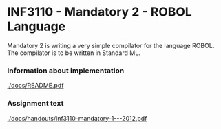 INF3110 - Mandatory 2 - ROBOL Language
==============

Mandatory 2 is writing a very simple compilator for the language 
ROBOL. The compilator is to be written in Standard ML.

### Information about implementation
[./docs/README.pdf](https://github.com/mikaello/inf3110_oblig2/blob/master/docs/README.pdf)

### Assignment text
[./docs/handouts/inf3110-mandatory-1---2012.pdf](https://github.com/mikaello/inf3110_oblig2/blob/master/docs/handouts/inf3110-mandatory-1---2012.pdf)